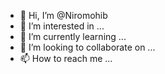 - 👋 Hi, I’m @Niromohib
- 👀 I’m interested in ...
- 🌱 I’m currently learning ...
- 💞️ I’m looking to collaborate on ...
- 📫 How to reach me ...

<!---
Niromohib/Niromohib is a ✨ special ✨ repository because its `README.md` (this file) appears on your GitHub profile.
You can click the Preview link to take a look at your changes.
--->
